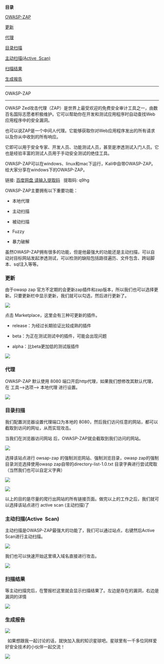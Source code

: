 **目录**

[OWASP-ZAP](#t0 "OWASP-ZAP")

[更新](#t1 "更新")

[代理](#t2 "代理")

[目录扫描](#t3 "目录扫描")

[主动扫描(Active  Scan)](#t4 "主动扫描(Active  Scan)")

[扫描结果](#t5 "扫描结果")

[生成报告](#t6 "生成报告 ") 

* * *

OWASP-ZAP
---------

OWASP Zed攻击代理（ZAP）是世界上最受欢迎的免费安全审计工具之一，由数百名国际志愿者积极维护。它可以帮助你在开发和测试应用程序时自动查找Web应用程序中的安全漏洞。

也可以说ZAP是一个中间人代理。它能够获取你对Web应用程序发出的所有请求以及你从中收到的所有响应。

它即可以用于安全专家、开发人员、功能测试人员，甚至是渗透测试入门人员。它也是经验丰富的测试人员用于手动安全测试的绝佳工具。

OWASP-ZAP可以在windows、linux和mac下运行，Kali中自带OWASP-ZAP。给大家分享在windows下的OWASP-ZAP。

链接: [百度网盘 请输入提取码](https://pan.baidu.com/s/1EsOcaux2IxOIAqmEluHRJQ "百度网盘 请输入提取码")   提取码: q9hg 

OWASP-ZAP主要拥有以下重要功能：

*   本地代理
*   主动扫描
*   被动扫描
*   Fuzzy
*   暴力破解

虽然OWASP-ZAP拥有很多的功能，但是他最强大的功能还是主动扫描，可以自动对目标网站发起渗透测试，可以检测的缺陷包括路径遍历、文件包含、跨站脚本、sql注入等等。

### 更新

由于owasp zap 官方不定期的会更新zap插件和zap版本，所以我们也可以选择更新。只要更新栏中显示更新，我们就可以勾选，然后进行更新了。

![](https://img-blog.csdnimg.cn/20181115215422281.png?x-oss-process=image/watermark,type_ZmFuZ3poZW5naGVpdGk,shadow_10,text_aHR0cHM6Ly9ibG9nLmNzZG4ubmV0L3FxXzM2MTE5MTky,size_16,color_FFFFFF,t_70)

点击 Marketplace，这里会有三种可更新的插件。

*   release：为经过长期验证比较成熟的插件
*   beta：为正在测试测试中的插件，可能会出现问题
*   alpha：比beta更加低的测试版插件

![](https://img-blog.csdnimg.cn/20181115194752370.png?x-oss-process=image/watermark,type_ZmFuZ3poZW5naGVpdGk,shadow_10,text_aHR0cHM6Ly9ibG9nLmNzZG4ubmV0L3FxXzM2MTE5MTky,size_16,color_FFFFFF,t_70)

### 代理

OWASP-ZAP 默认使用 8080 端口开启http代理，如果我们想修改其默认代理，在 工具-->选项--> 本地代理 进行设置。

![](https://img-blog.csdnimg.cn/20181115215628151.png?x-oss-process=image/watermark,type_ZmFuZ3poZW5naGVpdGk,shadow_10,text_aHR0cHM6Ly9ibG9nLmNzZG4ubmV0L3FxXzM2MTE5MTky,size_16,color_FFFFFF,t_70)

### 目录扫描

我们配置浏览器设置代理端口为本地的 8080，然后我们访问任意的网站，都可以截取到访问的网址，从而实现攻击。

当我们在浏览器访问网站 后，OWASP-ZAP就会截取到我们访问的网站。

![](https://img-blog.csdnimg.cn/20181115195746672.png?x-oss-process=image/watermark,type_ZmFuZ3poZW5naGVpdGk,shadow_10,text_aHR0cHM6Ly9ibG9nLmNzZG4ubmV0L3FxXzM2MTE5MTky,size_16,color_FFFFFF,t_70)

选择该站点进行 owsap-zap 的强制浏览网站、强制浏览目录，owasp zap的强制目录浏览选择使用owasp zap自带的directory-list-1.0.txt 目录字典进行尝试爬取（当然我们也可以自定义字典）

![](https://img-blog.csdnimg.cn/20181115201459476.png?x-oss-process=image/watermark,type_ZmFuZ3poZW5naGVpdGk,shadow_10,text_aHR0cHM6Ly9ibG9nLmNzZG4ubmV0L3FxXzM2MTE5MTky,size_16,color_FFFFFF,t_70)

![](https://img-blog.csdnimg.cn/20181115220304684.png?x-oss-process=image/watermark,type_ZmFuZ3poZW5naGVpdGk,shadow_10,text_aHR0cHM6Ly9ibG9nLmNzZG4ubmV0L3FxXzM2MTE5MTky,size_16,color_FFFFFF,t_70)

以上的目的是尽量的爬行出网站的所有链接页面。做完以上的工作之后，我们就可以选择该站点进行 active scan (主动扫描)了

### 主动扫描(Active  Scan)

主动扫描是OWASP-ZAP最强大的功能了，我们可以通过站点，右键然后Active Scan进行主动扫描。

![](https://img-blog.csdnimg.cn/20181115221110930.png?x-oss-process=image/watermark,type_ZmFuZ3poZW5naGVpdGk,shadow_10,text_aHR0cHM6Ly9ibG9nLmNzZG4ubmV0L3FxXzM2MTE5MTky,size_16,color_FFFFFF,t_70)

我们也可以快速开始这里填入域名直接进行攻击。

![](https://img-blog.csdnimg.cn/20181115221316820.png?x-oss-process=image/watermark,type_ZmFuZ3poZW5naGVpdGk,shadow_10,text_aHR0cHM6Ly9ibG9nLmNzZG4ubmV0L3FxXzM2MTE5MTky,size_16,color_FFFFFF,t_70)

### 扫描结果

等主动扫描完后，在警报栏这里就会显示扫描结果了。左边是存在的漏洞，右边是漏洞的详情

![](https://img-blog.csdnimg.cn/20181115221527149.png?x-oss-process=image/watermark,type_ZmFuZ3poZW5naGVpdGk,shadow_10,text_aHR0cHM6Ly9ibG9nLmNzZG4ubmV0L3FxXzM2MTE5MTky,size_16,color_FFFFFF,t_70)

### 生成报告 

![](https://img-blog.csdnimg.cn/20181115221831353.png?x-oss-process=image/watermark,type_ZmFuZ3poZW5naGVpdGk,shadow_10,text_aHR0cHM6Ly9ibG9nLmNzZG4ubmV0L3FxXzM2MTE5MTky,size_16,color_FFFFFF,t_70)

  如果想跟我一起讨论的话，就快加入我的知识星球吧。星球里有一千多位同样爱好安全技术的小伙伴一起交流！

![](https://img-blog.csdnimg.cn/1219ed79e9ed449d85d27b732cda5ea6.jpg)